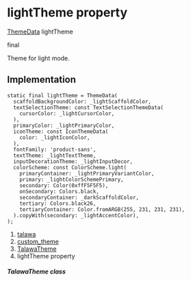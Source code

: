 
<div>

# lightTheme property

</div>


[ThemeData](https://api.flutter.dev/flutter/material/ThemeData-class.html)
lightTheme


final




Theme for light mode.



## Implementation

``` language-dart
static final lightTheme = ThemeData(
  scaffoldBackgroundColor: _lightScaffoldColor,
  textSelectionTheme: const TextSelectionThemeData(
    cursorColor: _lightCursorColor,
  ),
  primaryColor: _lightPrimaryColor,
  iconTheme: const IconThemeData(
    color: _lightIconColor,
  ),
  fontFamily: 'product-sans',
  textTheme: _lightTextTheme,
  inputDecorationTheme: _lightInputDecor,
  colorScheme: const ColorScheme.light(
    primaryContainer: _lightPrimaryVariantColor,
    primary: _lightColorSchemePrimary,
    secondary: Color(0xffF5F5F5),
    onSecondary: Colors.black,
    secondaryContainer: _darkScaffoldColor,
    tertiary: Colors.black26,
    tertiaryContainer: Color.fromARGB(255, 231, 231, 231),
  ).copyWith(secondary: _lightAccentColor),
);
```







1.  [talawa](../../index.html)
2.  [custom_theme](../../constants_custom_theme/)
3.  [TalawaTheme](../../constants_custom_theme/TalawaTheme-class.html)
4.  lightTheme property

##### TalawaTheme class







